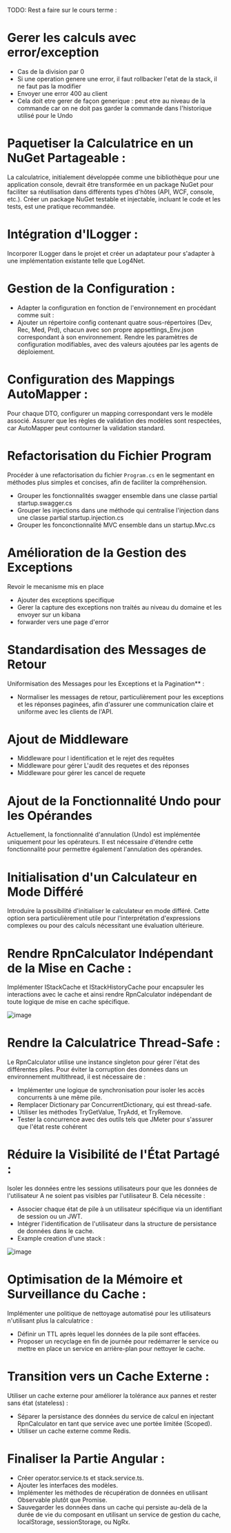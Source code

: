 TODO: Rest a faire sur le cours terme :

# Gerer les calculs avec error/exception
* Cas de la division par 0
* Si une operation genere une error, il faut rollbacker l'etat de la stack, il ne faut pas la modifier
* Envoyer une error 400 au client
* Cela doit etre gerer de façon generique : peut etre au niveau de la commande car on ne doit pas garder la commande dans l'historique utilisé pour le Undo

# Paquetiser la Calculatrice en un NuGet Partageable :
La calculatrice, initialement développée comme une bibliothèque pour une application console, devrait être transformée en un package NuGet pour faciliter sa réutilisation dans différents types d'hôtes (API, WCF, console, etc.). Créer un package NuGet testable et injectable, incluant le code et les tests, est une pratique recommandée.

# Intégration d'ILogger :
Incorporer ILogger dans le projet et créer un adaptateur pour s'adapter à une implémentation existante telle que Log4Net.

# Gestion de la Configuration :
* Adapter la configuration en fonction de l'environnement en procédant comme suit :
* Ajouter un répertoire config contenant quatre sous-répertoires (Dev, Rec, Med, Prd), chacun avec son propre appsettings_Env.json correspondant à son environnement.
Rendre les paramètres de configuration modifiables, avec des valeurs ajoutées par les agents de déploiement.

# Configuration des Mappings AutoMapper :
Pour chaque DTO, configurer un mapping correspondant vers le modèle associé. Assurer que les règles de validation des modèles sont respectées, car AutoMapper peut contourner la validation standard.

# Refactorisation du Fichier Program
  Procéder à une refactorisation du fichier `Program.cs` en le segmentant en méthodes plus simples et concises, afin de faciliter la compréhension.
  * Grouper les fonctionnalités swagger ensemble dans une classe partial startup.swagger.cs
  * Grouper les injections dans une méthode qui centralise l'injection dans une classe partial startup.injection.cs
  * Grouper les fonconctionnalité MVC ensemble dans un startup.Mvc.cs

# Amélioration de la Gestion des Exceptions
  Revoir le mecanisme mis en place 
  * Ajouter des exceptions specifique
  * Gerer la capture des exceptions non traités au niveau du domaine et les envoyer sur un kibana
  * forwarder vers une page d'error

# Standardisation des Messages de Retour
  Uniformisation des Messages pour les Exceptions et la Pagination** :
   * Normaliser les messages de retour, particulièrement pour les exceptions et les réponses paginées, afin d'assurer une communication claire et uniforme avec les clients de l'API.

# Ajout de Middleware
* Middleware pour l identification et le rejet des requêtes
* Middleware pour gérer L'audit des requetes et des réponses
* Middleware pour gérer les cancel de requete

# Ajout de la Fonctionnalité Undo pour les Opérandes
Actuellement, la fonctionnalité d'annulation (Undo) est implémentée uniquement pour les opérateurs. Il est nécessaire d'étendre cette fonctionnalité pour permettre également l'annulation des opérandes.

# Initialisation d'un Calculateur en Mode Différé
Introduire la possibilité d'initialiser le calculateur en mode différé. Cette option sera particulièrement utile pour l'interprétation d'expressions complexes ou pour des calculs nécessitant une évaluation ultérieure.

# Rendre RpnCalculator Indépendant de la Mise en Cache :
Implémenter IStackCache et IStackHistoryCache pour encapsuler les interactions avec le cache et ainsi rendre RpnCalculator indépendant de toute logique de mise en cache spécifique.

![image](https://github.com/mahmoudhammouda/rpn/assets/50197626/dbf4678e-8f29-447b-bec6-c07d06ecaad4)

# Rendre la Calculatrice Thread-Safe :
Le RpnCalculator utilise une instance singleton pour gérer l'état des différentes piles. Pour éviter la corruption des données dans un environnement multithread, il est nécessaire de :
* Implémenter une logique de synchronisation pour isoler les accès concurrents à une même pile.
* Remplacer Dictionary par ConcurrentDictionary, qui est thread-safe.
* Utiliser les méthodes TryGetValue, TryAdd, et TryRemove.
* Tester la concurrence avec des outils tels que JMeter pour s'assurer que l'état reste cohérent

# Réduire la Visibilité de l'État Partagé :
Isoler les données entre les sessions utilisateurs pour que les données de l'utilisateur A ne soient pas visibles par l'utilisateur B. Cela nécessite :
* Associer chaque état de pile à un utilisateur spécifique via un identifiant de session ou un JWT.
* Intégrer l'identification de l'utilisateur dans la structure de persistance de données dans le cache.
* Example creation d'une stack :

![image](https://github.com/mahmoudhammouda/rpn/assets/50197626/7b538333-7e5a-4665-9473-c6dec2f1bb8b)

# Optimisation de la Mémoire et Surveillance du Cache :
Implémenter une politique de nettoyage automatisé pour les utilisateurs n'utilisant plus la calculatrice :
* Définir un TTL après lequel les données de la pile sont effacées.
* Proposer un recyclage en fin de journée pour redémarrer le service ou mettre en place un service en arrière-plan pour nettoyer le cache.

# Transition vers un Cache Externe :
Utiliser un cache externe pour améliorer la tolérance aux pannes et rester sans état (stateless) :
* Séparer la persistance des données du service de calcul en injectant RpnCalculator en tant que service avec une portée limitée (Scoped).
* Utiliser un cache externe comme Redis.

# Finaliser la Partie Angular :
* Créer operator.service.ts et stack.service.ts.
* Ajouter les interfaces des modèles.
* Implémenter les méthodes de récupération de données en utilisant Observable plutôt que Promise.
* Sauvegarder les données dans un cache qui persiste au-delà de la durée de vie du composant en utilisant un service de gestion du cache, localStorage, sessionStorage, ou NgRx.

